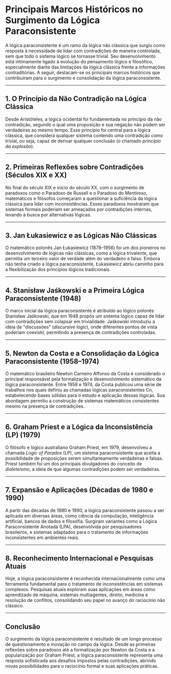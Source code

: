 # Principais Marcos Históricos no Surgimento da Lógica Paraconsistente

A lógica paraconsistente é um ramo da lógica não clássica que surgiu como resposta à necessidade de lidar com contradições de maneira controlada, sem que todo o sistema lógico se tornasse trivial. Seu desenvolvimento está intimamente ligado à evolução do pensamento lógico e filosófico, especialmente diante das limitações da lógica clássica frente a informações contraditórias. A seguir, destacam-se os principais marcos históricos que contribuíram para o surgimento e consolidação da lógica paraconsistente.

---

## 1. **O Princípio da Não Contradição na Lógica Clássica**

Desde Aristóteles, a lógica ocidental foi fundamentada no princípio da não contradição, segundo o qual uma proposição e sua negação não podem ser verdadeiras ao mesmo tempo. Esse princípio foi central para a lógica clássica, que considera qualquer sistema contendo uma contradição como trivial, ou seja, capaz de derivar qualquer conclusão (o chamado _princípio da explosão_).

---

## 2. **Primeiras Reflexões sobre Contradições (Séculos XIX e XX)**

No final do século XIX e início do século XX, com o surgimento de paradoxos como o Paradoxo de Russell e o Paradoxo do Mentiroso, matemáticos e filósofos começaram a questionar a suficiência da lógica clássica para lidar com inconsistências. Esses paradoxos mostraram que sistemas formais poderiam ser ameaçados por contradições internas, levando à busca por alternativas lógicas.

---

## 3. **Jan Łukasiewicz e as Lógicas Não Clássicas**

O matemático polonês Jan Łukasiewicz (1878–1956) foi um dos pioneiros no desenvolvimento de lógicas não clássicas, como a lógica trivalente, que permitia um terceiro valor de verdade além do verdadeiro e falso. Embora não tenha criado a lógica paraconsistente, Łukasiewicz abriu caminho para a flexibilização dos princípios lógicos tradicionais.

---

## 4. **Stanisław Jaśkowski e a Primeira Lógica Paraconsistente (1948)**

O marco inicial da lógica paraconsistente é atribuído ao lógico polonês Stanisław Jaśkowski, que em 1948 propôs um sistema lógico capaz de lidar com contradições sem colapsar em trivialidade. Jaśkowski introduziu a ideia de "discussões" (_discursive logic_), onde diferentes pontos de vista poderiam coexistir, permitindo a presença de contradições controladas.

---

## 5. **Newton da Costa e a Consolidação da Lógica Paraconsistente (1958–1974)**

O matemático brasileiro Newton Carneiro Affonso da Costa é considerado o principal responsável pela formalização e desenvolvimento sistemático da lógica paraconsistente. Entre 1958 e 1974, da Costa publicou uma série de trabalhos nos quais definiu as chamadas lógicas paraconsistentes Cn, estabelecendo bases sólidas para o estudo e aplicação dessas lógicas. Sua abordagem permitiu a construção de sistemas matemáticos consistentes mesmo na presença de contradições.

---

## 6. **Graham Priest e a Lógica da Inconsistência (LP) (1979)**

O filósofo e lógico australiano Graham Priest, em 1979, desenvolveu a chamada _Logic of Paradox_ (LP), um sistema paraconsistente que aceita a possibilidade de proposições serem simultaneamente verdadeiras e falsas. Priest também foi um dos principais divulgadores do conceito de _dialeteísmo_, a ideia de que algumas contradições podem ser verdadeiras.

---

## 7. **Expansão e Aplicações (Décadas de 1980 e 1990)**

A partir das décadas de 1980 e 1990, a lógica paraconsistente passou a ser aplicada em diversas áreas, como ciência da computação, inteligência artificial, bancos de dados e filosofia. Surgiram variantes como a Lógica Paraconsistente Anotada (LPA), desenvolvida por pesquisadores brasileiros, e sistemas adaptados para o tratamento de informações inconsistentes em ambientes reais.

---

## 8. **Reconhecimento Internacional e Pesquisas Atuais**

Hoje, a lógica paraconsistente é reconhecida internacionalmente como uma ferramenta fundamental para o tratamento de inconsistências em sistemas complexos. Pesquisas atuais exploram suas aplicações em áreas como aprendizado de máquina, sistemas multiagentes, direito, medicina e resolução de conflitos, consolidando seu papel no avanço do raciocínio não clássico.

---

## **Conclusão**

O surgimento da lógica paraconsistente é resultado de um longo processo de questionamento e inovação no campo da lógica. Desde as primeiras reflexões sobre paradoxos até a formalização por Newton da Costa e a popularização por Graham Priest, a lógica paraconsistente representa uma resposta sofisticada aos desafios impostos pelas contradições, abrindo novas possibilidades para o raciocínio formal e suas aplicações práticas.